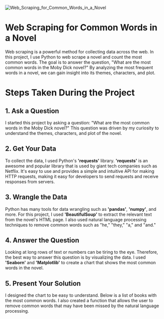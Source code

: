 
![Web_Scraping_for_Common_Words_in_a_Novel](https://user-images.githubusercontent.com/80264351/236859756-a92d4555-2195-40d0-9b6c-d7715986e960.png)


# Web Scraping for Common Words in a Novel
Web scraping is a powerful method for collecting data across the web. In this project, I use Python to web scrape a novel and count the most common words. The goal is to answer the question, "What are the most common words in the Moby Dick novel?" By analyzing the most frequent words in a novel, we can gain insight into its themes, characters, and plot.

# Steps Taken During the Project
## 1. Ask a Question
I started this project by asking a question: "What are the most common words in the Moby Dick novel?" This question was driven by my curiosity to understand the themes, characters, and plot of the novel.

## 2. Get Your Data
  To collect the data, I used Python's __'requests'__ library. __'requests'__ is an awesome and popular library that is used by
giant tech companies such as Netflix. It's easy to use and provides a simple and intuitive API for making HTTP requests, making it easy for developers to send requests and receive responses from servers.

## 3. Wrangle the Data
Python has many tools for data wrangling such as __'pandas'__, __'numpy'__, and more. For this project, I used __'BeautifulSoup'__ to extract the relevant text from the novel's HTML page. I also used natural language processing techniques to remove common words such as "he," "they," "a," and "and."

## 4. Answer the Question
Looking at long rows of text or numbers can be tiring to the eye. Therefore, the best way to answer this question is by visualizing the data. I used __'Seaborn'__ and __'Matplotlib'__ to create a chart that shows the most common words in the novel.

## 5. Present Your Solution
I designed the chart to be easy to understand. Below is a list of books with the most common words. I also created a function that allows the user to remove common words that may have been missed by the natural language processing.
